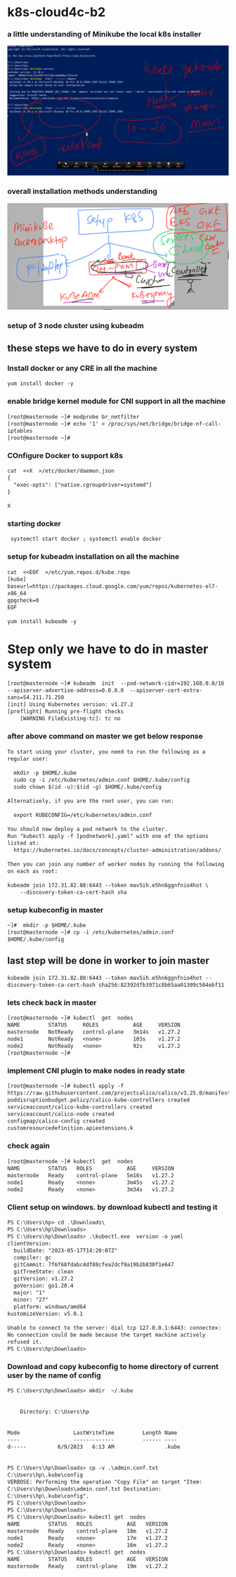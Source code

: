 # k8s-cloud4c-b2

### a little understanding of Minikube the local k8s installer 

<img src="local.png">

### overall installation methods understanding 

<img src="methods.png">

### setup of 3 node cluster using kubeadm 

## these steps we have to do in every system 

### Install docker or any CRE in all the machine 

```
yum install docker -y 
```

### enable bridge kernel module for CNI support in all the machine 

```
[root@masternode ~]# modprobe br_netfilter
[root@masternode ~]# echo '1' > /proc/sys/net/bridge/bridge-nf-call-iptables
[root@masternode ~]# 

```

### COnfigure Docker to support k8s 

```
cat  <<X  >/etc/docker/daemon.json
{
  "exec-opts": ["native.cgroupdriver=systemd"]
}

X
```

### starting docker 

```
 systemctl start docker ; systemctl enable docker
```

###  setup for kubeadm installation on all the machine 

```
cat  <<EOF  >/etc/yum.repos.d/kube.repo
[kube]
baseurl=https://packages.cloud.google.com/yum/repos/kubernetes-el7-x86_64
gpgcheck=0
EOF

yum install kubeadm -y 
```


# Step only we have to do in master system 

```
[root@masternode ~]# kubeadm  init  --pod-network-cidr=192.168.0.0/16  --apiserver-advertise-address=0.0.0.0  --apiserver-cert-extra-sans=54.211.71.250 
[init] Using Kubernetes version: v1.27.2
[preflight] Running pre-flight checks
	[WARNING FileExisting-tc]: tc no
```

### after above command on master we get below response

```
To start using your cluster, you need to run the following as a regular user:

  mkdir -p $HOME/.kube
  sudo cp -i /etc/kubernetes/admin.conf $HOME/.kube/config
  sudo chown $(id -u):$(id -g) $HOME/.kube/config

Alternatively, if you are the root user, you can run:

  export KUBECONFIG=/etc/kubernetes/admin.conf

You should now deploy a pod network to the cluster.
Run "kubectl apply -f [podnetwork].yaml" with one of the options listed at:
  https://kubernetes.io/docs/concepts/cluster-administration/addons/

Then you can join any number of worker nodes by running the following on each as root:

kubeadm join 172.31.82.88:6443 --token mav5ih.e5hn6ggnfnio4hot \
	--discovery-token-ca-cert-hash sha
```

### setup kubeconfig in master 

```
~]#  mkdir -p $HOME/.kube
[root@masternode ~]# cp -i /etc/kubernetes/admin.conf $HOME/.kube/config

```


## last step will be done in worker to join master 

```
kubeadm join 172.31.82.88:6443 --token mav5ih.e5hn6ggnfnio4hot --discovery-token-ca-cert-hash sha256:82392dfb3971c8b65aa01309c504ebf11
```

### lets check back in master 

```
[root@masternode ~]# kubectl  get  nodes
NAME         STATUS     ROLES           AGE     VERSION
masternode   NotReady   control-plane   3m14s   v1.27.2
node1        NotReady   <none>          103s    v1.27.2
node2        NotReady   <none>          92s     v1.27.2
[root@masternode ~]# 

```

### implement CNI plugin to make nodes in ready state

```
[root@masternode ~]# kubectl apply -f https://raw.githubusercontent.com/projectcalico/calico/v3.25.0/manifests/calico.yaml
poddisruptionbudget.policy/calico-kube-controllers created
serviceaccount/calico-kube-controllers created
serviceaccount/calico-node created
configmap/calico-config created
customresourcedefinition.apiextensions.k
```

### check again 

```
[root@masternode ~]# kubectl  get  nodes
NAME         STATUS   ROLES           AGE     VERSION
masternode   Ready    control-plane   5m16s   v1.27.2
node1        Ready    <none>          3m45s   v1.27.2
node2        Ready    <none>          3m34s   v1.27.2

```

### Client setup on windows. by download kubectl and testing it 

```
PS C:\Users\hp> cd .\Downloads\
PS C:\Users\hp\Downloads>
PS C:\Users\hp\Downloads> .\kubectl.exe  version -o yaml
clientVersion:
  buildDate: "2023-05-17T14:20:07Z"
  compiler: gc
  gitCommit: 7f6f68fdabc4df88cfea2dcf9a19b2b830f1e647
  gitTreeState: clean
  gitVersion: v1.27.2
  goVersion: go1.20.4
  major: "1"
  minor: "27"
  platform: windows/amd64
kustomizeVersion: v5.0.1

Unable to connect to the server: dial tcp 127.0.0.1:6443: connectex: No connection could be made because the target machine actively refused it.
PS C:\Users\hp\Downloads>

```

### Download and copy kubeconfig to home directory of current user by the name of config

```
PS C:\Users\hp\Downloads> mkdir  ~/.kube


    Directory: C:\Users\hp


Mode                 LastWriteTime         Length Name
----                 -------------         ------ ----
d-----          6/9/2023   6:13 AM                .kube


PS C:\Users\hp\Downloads> cp -v .\admin.conf.txt   C:\Users\hp\.kube\config
VERBOSE: Performing the operation "Copy File" on target "Item: C:\Users\hp\Downloads\admin.conf.txt Destination: C:\Users\hp\.kube\config".
PS C:\Users\hp\Downloads>
PS C:\Users\hp\Downloads>
PS C:\Users\hp\Downloads> kubectl get  nodes
NAME         STATUS   ROLES           AGE   VERSION
masternode   Ready    control-plane   18m   v1.27.2
node1        Ready    <none>          17m   v1.27.2
node2        Ready    <none>          16m   v1.27.2
PS C:\Users\hp\Downloads> kubectl get  nodes
NAME         STATUS   ROLES           AGE   VERSION
masternode   Ready    control-plane   19m   v1.27.2
```



